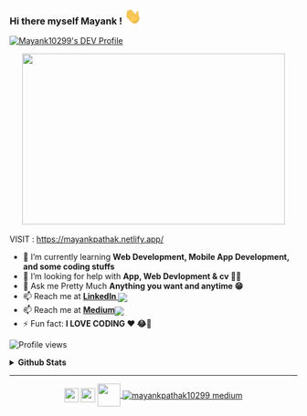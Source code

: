 ### Hi there myself Mayank ! <img src="https://raw.githubusercontent.com/onkar-shaligram/onkar-shaligram/master/wave.gif" width="30px">
<a href="https://dev.to/mayankpathak10299">
  <img src="https://d2fltix0v2e0sb.cloudfront.net/dev-badge.svg" alt="Mayank10299's DEV Profile" height="30" width="30">
</a>


<p align="center">
  <img width="460" height="300" src="https://media.giphy.com/media/8PyTvI5EOu9LbAm8uS/giphy.gif">
</p>

VISIT : https://mayankpathak.netlify.app/
- 🌱 I’m currently learning **Web Development, Mobile App Development, and some coding stuffs**
- 🤔 I’m looking for help with **App, Web Devlopment & cv 🤨🧐**
- 💬 Ask me Pretty Much **Anything you want and  anytime 😁**
- 📫 Reach me at **<a href = "https://www.linkedin.com/in/mayank-pathak-81b1aa19a/">LinkedIn <img align="center" src="https://img.icons8.com/fluent/25/000000/linkedin.png"/></a>**
- 📫 Reach me at **<a href = "https://medium.com/@pathakmayank/">Medium<img align="center" src="https://camo.githubusercontent.com/31d6675b184c9498deb26f588a9ce1cdec24679250cac97aeed5dbf30bab4bf1/68747470733a2f2f63646e342e69636f6e66696e6465722e636f6d2f646174612f69636f6e732f736f6369616c2d6d656469612d323231302f32342f4d656469756d2d32302e706e67" data-canonical-src="https://cdn4.iconfinder.com/data/icons/social-media-2210/24/Medium-20.png" style="max-width:100%;"/></a>**
- ⚡ Fun fact: **I LOVE CODING ❤ 😂🔫**

![Profile views](https://gpvc.arturio.dev/mayankpathak10299)

<details>
  <summary><b> Github Stats</b></summary>
  <a href="https://github.com/mayankpathak10299/mayankpathak10299">
  <img align="center" src="https://github-readme-stats.vercel.app/api/top-langs/?username=mayankpathak10299&show_icons=true&theme=default" />
</a>

<a href="https://github.com/mayankpathak10299">
  <img align="center" src="https://github-readme-stats.vercel.app/api?username=mayankpathak10299&show_icons=true&line_height=40&count_private=true&theme=default" />
</a>
</a>
</details>

-----

<p align="center">
<a href="https://twitter.com/MayankP17560107" target="blank"><img align="center" src="https://cdn.jsdelivr.net/npm/simple-icons@3.0.1/icons/twitter.svg" height="25" width="25" /></a>
<a href="https://www.linkedin.com/in/mayank-pathak-81b1aa19a//" target="blank"><img align="center" src="https://cdn.jsdelivr.net/npm/simple-icons@3.0.1/icons/linkedin.svg"  height="25" width="25" /></a>
  <a href="https://discord.gg/KuPv8F" target="blank"><img align="center" src="https://cdn4.iconfinder.com/data/icons/vector-brand-logos/40/Discord-512.png"  height="40" width="40" />
 </a>
<a href="https://medium.com/@pathakmayank3">
<img align="center" alt="mayankpathak10299 medium" width="22px" src="https://cdn.jsdelivr.net/npm/simple-icons@v3/icons/medium.svg"  height="25" width="25" />
</a>
</p>
